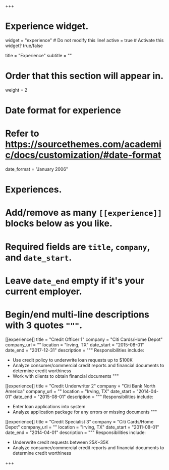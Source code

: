 +++
# Experience widget.
widget = "experience"  # Do not modify this line!
active = true  # Activate this widget? true/false

title = "Experience"
subtitle = ""

# Order that this section will appear in.
weight = 2

# Date format for experience
#   Refer to https://sourcethemes.com/academic/docs/customization/#date-format
date_format = "January 2006"

# Experiences.
#   Add/remove as many `[[experience]]` blocks below as you like.
#   Required fields are `title`, `company`, and `date_start`.
#   Leave `date_end` empty if it's your current employer.
#   Begin/end multi-line descriptions with 3 quotes `"""`.
[[experience]]
  title = "Credit Officer 1"
  company = "Citi Cards/Home Depot"
  company_url = ""
  location = "Irving, TX"
  date_start = "2015-08-01"
  date_end = "2017-12-31"
  description = """
  Responsibilities include:
  
  * Use credit policy to underwrite loan requests up to $100K
  * Analyze consumer/commercial credit reports and financial documents to determine credit worthiness 
  * Work with clients to obtain financial documents
  """

[[experience]]
  title = "Credit Underwriter 2"
  company = "Citi Bank North America"
  company_url = ""
  location = "Irving, TX"
  date_start = "2014-04-01"
  date_end = "2015-08-01"
  description = """
  Responsibilities include:
  
  * Enter loan applications into system
  * Analyze application package for any errors or missing documents
  """
  
  [[experience]]
  title = "Credit Specialist 3"
  company = "Citi Cards/Home Depot"
  company_url = ""
  location = "Irving, TX"
  date_start = "2011-08-01"
  date_end = "2014-04-01"
  description = """
  Responsibilities include:
  
  * Underwrite credit requests between $25K-$35K
  * Analyze consumer/commercial credit reports and financial documents to determine credit worthiness 

+++
